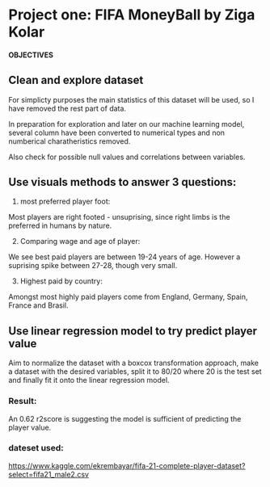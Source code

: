 # Project one: FIFA MoneyBall by Ziga Kolar

#### OBJECTIVES 

## Clean and explore dataset 

For simplicty purposes the main statistics of this dataset will be used, so I have removed the rest part of data.

In preparation for exploration and later on our machine learning model,
several column have been converted to numerical types and non numberical charatheristics removed.

Also check for possible null values and correlations between variables.

## Use visuals methods to answer 3 questions:

1. most preferred player foot:

Most players are right footed - unsuprising, since right limbs is the preferred in humans by nature.

2. Comparing wage and age of player:

We see best paid players are between 19-24 years of age. However a suprising spike between 27-28, though very small. 

3. Highest paid by country:

Amongst most highly paid players come from England, Germany, Spain, France and Brasil.

## Use linear regression model to try predict player value

Aim to normalize the dataset with a boxcox transformation approach,
make a dataset with the desired variables, split it to 80/20 where 20 is the test set and finally fit it onto the linear regression model.

### Result:
An 0.62 r2score is suggesting the model is sufficient of predicting the player value.

### dateset used:

https://www.kaggle.com/ekrembayar/fifa-21-complete-player-dataset?select=fifa21_male2.csv


